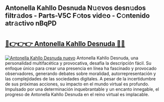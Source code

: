 ## Antonella Kahllo Desnuda N𝚞𝚎vos desn𝚞dos filtr𝚊dos - Parts-V5C F𝚘tos vid𝚎o - C𝚘ntenido atr𝚊ctivo nBqPD

# <h2><a href="http://mb0c4d.tromn.icu/?c=Antonella+Kahllo+Desnuda">🔗👉👉👉 Antonella Kahllo Desnuda 🔗🔗</a></h2>

[![Antonella Kahllo Desnuda nuevo](https://i.imgur.com/pEAQMta.gif)](http://mb0c4d.tromn.icu/?c=Antonella+Kahllo+Desnuda)
Antonella Kahllo Desnuda, una personalidad multifacética y provocativa, desafía la descripción fácil. Su enfoque único para crear una presencia en línea ha fascinado y provocado observadores, generando debates sobre moralidad, autorrepresentación y las complejidades de las sociedades digitales. A pesar de la incertidumbre de sus próximas acciones, su impacto en el mundo virtual es profundo. Impulsado por una determinación inquebrantable y un encanto innegable, el progreso de Antonella Kahllo Desnuda en el reino virtual es implacable.
